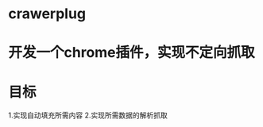# crawerplug
开发一个chrome插件，实现不定向抓取
==========================================================================================================================================
# 目标
 1.实现自动填充所需内容
 2.实现所需数据的解析抓取

